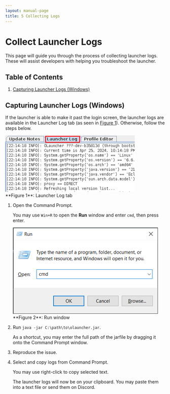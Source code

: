 ```yaml
---
layout: manual-page
title: 5 Collecting Logs
---
```


# Collect Launcher Logs
This page will guide you through the process of collecting launcher logs. These will assist developers with helping you troubleshoot the launcher.

## Table of Contents
1. [Capturing Launcher Logs (Windows)](#capturing-launcher-logs-windows)

## Capturing Launcher Logs (Windows)
If the launcher is able to make it past the login screen, the launcher logs are available in the Launcher Log tab (as seen in [Figure 1](#fig01)). Otherwise, follow the steps below.

<span class="manual-figure" id="fig01">
<a href="img/05/fig01-launcher-logs.png"><img alt="Launcher Log tab" src="img/05/fig01-launcher-logs.png" /></a><br>
**Figure 1**: Launcher Log tab
</span>

1. Open the Command Prompt.
   
   You may use `Win+R` to open the **Run** window and enter `cmd`, then press enter.

   <span class="manual-figure" id="fig02">
   <a href="img/05/fig02-run-window.png"><img alt="Run window" src="img/05/fig02-run-window.png" /></a><br>
   **Figure 2**: Run window
   </span>

2. Run `java -jar C:\path\to\olauncher.jar`.
   
   As a shortcut, you may enter the full path of the jarfile by dragging it onto the Command Prompt window.

3. Reproduce the issue.

4. Select and copy logs from Command Prompt.
   
   You may use right-click to copy selected text.
   
   The launcher logs will now be on your clipboard. You may paste them into a text file or send them on Discord.

